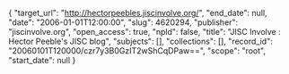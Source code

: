 {
  "target_url": "http://hectorpeebles.jiscinvolve.org/", 
  "end_date": null, 
  "date": "2006-01-01T12:00:00", 
  "slug": 4620294, 
  "publisher": "jiscinvolve.org", 
  "open_access": true, 
  "npld": false, 
  "title": "JISC Involve : Hector Peeble's JISC  blog", 
  "subjects": [], 
  "collections": [], 
  "record_id": "20060101T120000/czr7y3B0GzIT2wShCqDPaw==", 
  "scope": "root", 
  "start_date": null
}

